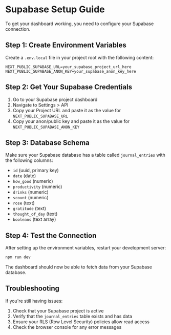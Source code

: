 # Supabase Setup Guide

To get your dashboard working, you need to configure your Supabase connection.

## Step 1: Create Environment Variables

Create a `.env.local` file in your project root with the following content:

```
NEXT_PUBLIC_SUPABASE_URL=your_supabase_project_url_here
NEXT_PUBLIC_SUPABASE_ANON_KEY=your_supabase_anon_key_here
```

## Step 2: Get Your Supabase Credentials

1. Go to your Supabase project dashboard
2. Navigate to Settings > API
3. Copy your Project URL and paste it as the value for `NEXT_PUBLIC_SUPABASE_URL`
4. Copy your anon/public key and paste it as the value for `NEXT_PUBLIC_SUPABASE_ANON_KEY`

## Step 3: Database Schema

Make sure your Supabase database has a table called `journal_entries` with the following columns:

- `id` (uuid, primary key)
- `date` (date)
- `how_good` (numeric)
- `productivity` (numeric)
- `drinks` (numeric)
- `scount` (numeric)
- `rose` (text)
- `gratitude` (text)
- `thought_of_day` (text)
- `booleans` (text array)

## Step 4: Test the Connection

After setting up the environment variables, restart your development server:

```bash
npm run dev
```

The dashboard should now be able to fetch data from your Supabase database.

## Troubleshooting

If you're still having issues:
1. Check that your Supabase project is active
2. Verify that the `journal_entries` table exists and has data
3. Ensure your RLS (Row Level Security) policies allow read access
4. Check the browser console for any error messages 
